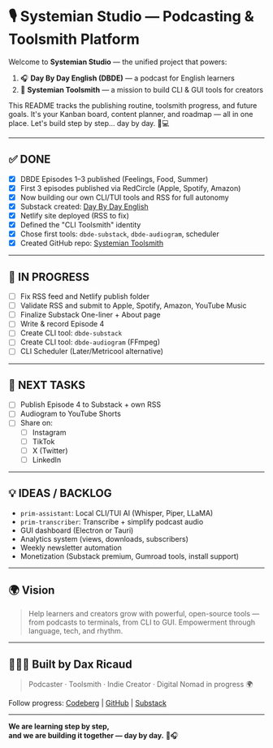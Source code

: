 # 🎙️ Systemian Studio — Podcasting & Toolsmith Platform

Welcome to **Systemian Studio** — the unified project that powers:
1. 🎧 **Day By Day English (DBDE)** — a podcast for English learners
2. 🧰 **Systemian Toolsmith** — a mission to build CLI & GUI tools for creators

This README tracks the publishing routine, toolsmith progress, and future goals. It's your Kanban board, content planner, and roadmap — all in one place. Let's build step by step… day by day. 🌱💻

---

## ✅ DONE
- [x] DBDE Episodes 1–3 published (Feelings, Food, Summer)
- [x] First 3 episodes published via RedCircle (Apple, Spotify, Amazon)
- [x] Now building our own CLI/TUI tools and RSS for full autonomy
- [x] Substack created: [Day By Day English](https://daybydayenglish.substack.com)
- [x] Netlify site deployed (RSS to fix)
- [x] Defined the "CLI Toolsmith" identity
- [x] Chose first tools: `dbde-substack`, `dbde-audiogram`, scheduler
- [x] Created GitHub repo: [Systemian Toolsmith](https://github.com/thesy)

---

## 🚀 IN PROGRESS
- [ ] Fix RSS feed and Netlify publish folder
- [ ] Validate RSS and submit to Apple, Spotify, Amazon, YouTube Music
- [ ] Finalize Substack One-liner + About page
- [ ] Write & record Episode 4
- [ ] Create CLI tool: `dbde-substack`
- [ ] Create CLI tool: `dbde-audiogram` (FFmpeg)
- [ ] CLI Scheduler (Later/Metricool alternative)

---

## 🎯 NEXT TASKS
- [ ] Publish Episode 4 to Substack + own RSS
- [ ] Audiogram to YouTube Shorts
- [ ] Share on:
  - [ ] Instagram
  - [ ] TikTok
  - [ ] X (Twitter)
  - [ ] LinkedIn

---

## 💡 IDEAS / BACKLOG
- `prim-assistant`: Local CLI/TUI AI (Whisper, Piper, LLaMA)
- `prim-transcriber`: Transcribe + simplify podcast audio
- GUI dashboard (Electron or Tauri)
- Analytics system (views, downloads, subscribers)
- Weekly newsletter automation
- Monetization (Substack premium, Gumroad tools, install support)

---

## 🌍 Vision
> Help learners and creators grow with powerful, open-source tools — from podcasts to terminals, from CLI to GUI. Empowerment through language, tech, and rhythm.

---

## 👨🏾‍💻 Built by Dax Ricaud
> Podcaster · Toolsmith · Indie Creator · Digital Nomad in progress 🌍

Follow progress: [Codeberg](https://codeberg.org/Sunday) | [GitHub](https://github.com/thesystemian) | [Substack](https://daybydayenglish.substack.com)

---

**We are learning step by step,  
and we are building it together — day by day.** 💪🎧
